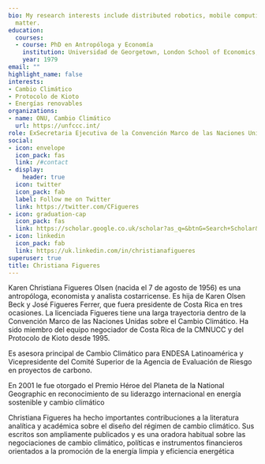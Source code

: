 ```yaml
---
bio: My research interests include distributed robotics, mobile computing and programmable
  matter.
education:
  courses:
  - course: PhD en Antropóloga y Economía
    institution: Universidad de Georgetown, London School of Economics,  Yale, Massachusetts y Concordia.
    year: 1979
email: ""
highlight_name: false
interests:
- Cambio Climático
- Protocolo de Kioto
- Energías renovables
organizations:
- name: ONU, Cambio Climático
  url: https://unfccc.int/
role: ExSecretaria Ejecutiva de la Convención Marco de las Naciones Unidas sobre el Cambio Climático
social:
- icon: envelope
  icon_pack: fas
  link: /#contact
- display:
    header: true
  icon: twitter
  icon_pack: fab
  label: Follow me on Twitter
  link: https://twitter.com/CFigueres
- icon: graduation-cap
  icon_pack: fas
  link: https://scholar.google.co.uk/scholar?as_q=&btnG=Search+Scholar&as_sauthors=%22Christiana%2BFigueres%22
- icon: linkedin
  icon_pack: fab
  link: https://uk.linkedin.com/in/christianafigueres
superuser: true
title: Christiana Figueres
---
```


Karen Christiana Figueres Olsen (nacida el 7 de agosto de 1956) es una antropóloga, economista y analista costarricense. Es hija de Karen Olsen Beck y José Figueres Ferrer, que fuera presidente de Costa Rica en tres ocasiones. La licenciada Figueres tiene una larga trayectoria dentro de la Convención Marco de las Naciones Unidas sobre el Cambio Climático. Ha sido miembro del equipo negociador de Costa Rica de la CMNUCC y del Protocolo de Kioto desde 1995.

Es asesora principal de Cambio Climático para ENDESA Latinoamérica y Vicepresidente del Comité Superior de la Agencia de Evaluación de Riesgo en proyectos de carbono.

En 2001 le fue otorgado el Premio Héroe del Planeta de la National Geographic en reconocimiento de su liderazgo internacional en energía sostenible y cambio climático

Christiana Figueres ha hecho importantes contribuciones a la literatura analítica y académica sobre el diseño del régimen de cambio climático. Sus escritos son ampliamente publicados y es una oradora habitual sobre las negociaciones de cambio climático, políticas e instrumentos financieros orientados a la promoción de la energía limpia y eficiencia energética